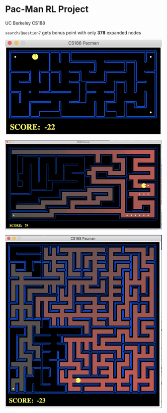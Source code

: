 # Pac-Man RL Project

UC Berkeley CS188

`search/Question7`  gets bonus point with only **378** expanded nodes

![](./1.png)

![](./2.png)

![](./3.png)